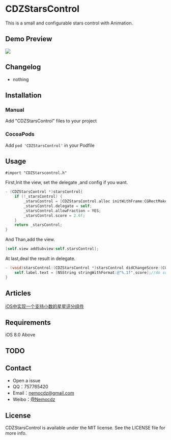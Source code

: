 # CDZStarsControl
This is a small and configurable stars control with Animation.

## Demo Preview

![](https://ws1.sinaimg.cn/large/006tNbRwly1fft7cfduacg30da0n0tfa.gif)

## Changelog

- nothing

## Installation

### Manual

Add "CDZStarsControl" files to your project

### CocoaPods

Add ``pod 'CDZStarsControl'`` in your Podfile

## Usage

``#import "CDZStarscontrol.h"``

First,Init  the view, set the delegate ,and config if you want.

```objective-c
- (CDZStarsControl *)starsControl{
    if (!_starsControl) {
        _starsControl = [CDZStarsControl.alloc initWithFrame:CGRectMake(0, 100, self.view.frame.size.width, 50) stars:5 starSize:CGSizeMake(50, 50) noramlStarImage:[UIImage imageNamed:@"star_normal"] highlightedStarImage:[UIImage imageNamed:@"star_highlighted"]];
        _starsControl.delegate = self;
        _starsControl.allowFraction = YES;
        _starsControl.score = 2.6f;
    }
    return _starsControl;
}
```

And Than,add the view.

```objective-c
[self.view addSubview:self.starsControl];
```

At last,deal the result in delegate.

```objective-c
- (void)starsControl:(CDZStarsControl *)starsControl didChangeScore:(CGFloat)score{
    self.label.text = [NSString stringWithFormat:@"%.1f",score];//do someting you want
}
```

## Articles

[iOS中实现一个支持小数的星星评分组件](http://www.jianshu.com/p/c5d0ed7f035c)

## Requirements

iOS 8.0 Above

## TODO

## Contact

- Open a issue
- QQ：757765420
- Email：nemocdz@gmail.com
- Weibo：[@Nemocdz](http://weibo.com/nemocdz)

## License

CDZStarsControl is available under the MIT license. See the LICENSE file for more info.